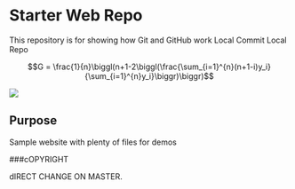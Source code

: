 # Starter Web Repo

This repository is for showing how Git and GitHub work Local Commit Local Repo

$$G = \frac{1}{n}\biggl(n+1-2\biggl(\frac{\sum_{i=1}^{n}(n+1-i)y_i}{\sum_{i=1}^{n}y_i}\biggr)\biggr)$$

<img src="https://render.githubusercontent.com/render/math?math=e^{i +\pi} =x+1">

## Purpose

Sample website with plenty of files for demos

###cOPYRIGHT

dIRECT CHANGE ON MASTER.
